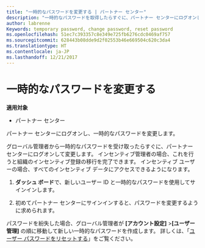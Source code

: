 ```yaml
---
title: "一時的なパスワードを変更する | パートナー センター"
description: "一時的なパスワードを取得したらすぐに、パートナー センターにログオンして変更します。"
author: labrenne
Keywords: temporary password, change password, reset password
ms.openlocfilehash: 51ec7c393357c8e349e725fb6276cdc0469af757
ms.sourcegitcommit: 628443b08dde9d2f02553b46e669504c620c3da4
ms.translationtype: HT
ms.contentlocale: ja-JP
ms.lasthandoff: 12/21/2017
---
```

# <a name="change-your-temporary-password"></a>一時的なパスワードを変更する

**適用対象**

-  パートナー センター

パートナー センターにログオンし、一時的なパスワードを変更します。

グローバル管理者から一時的なパスワードを受け取ったらすぐに、パートナー センターにログオンして変更します。 インセンティブ管理者の場合、これを行うと組織のインセンティブ登録の移行を完了できます。 インセンティブ ユーザーの場合、すべてのインセンティブ データにアクセスできるようになります。

1.  **ダッシュ ボード**で、新しいユーザー ID と一時的なパスワードを使用してサインインします。

2.  初めてパートナー センターにサインインすると、パスワードを変更するように求められます。

パスワードを紛失した場合、グローバル管理者が **[アカウント設定]** >**[ユーザー管理]** の順に移動して新しい一時的なパスワードを作成します。
詳しくは、「[ユーザー パスワードをリセットする](reset-a-user-password.md)」をご覧ください。


 

 



